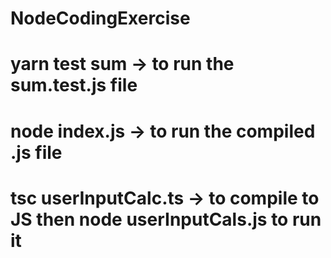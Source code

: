 # NodeCodingExercise

# yarn test sum -> to run the sum.test.js file
# node index.js -> to run the compiled .js file
# tsc userInputCalc.ts -> to compile to JS then node userInputCals.js to run it
#    <!-- Now " yarn start" -->

